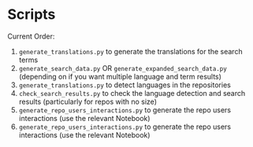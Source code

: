 # Scripts

Current Order:

1. `generate_translations.py` to generate the translations for the search terms
2. `generate_search_data.py` OR `generate_expanded_search_data.py` (depending on if you want multiple language and term results)
3. `generate_translations.py` to detect languages in the repositories
4. `check_search_results.py` to check the language detection and search results (particularly for repos with no size)
5. `generate_repo_users_interactions.py` to generate the repo users interactions (use the relevant Notebook)
6. `generate_repo_users_interactions.py` to generate the repo users interactions (use the relevant Notebook)